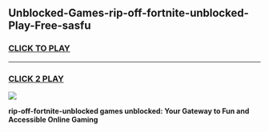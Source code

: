 
## Unblocked-Games-rip-off-fortnite-unblocked-Play-Free-sasfu
<h3>
<a href="https://premium76.site?title=rip-off-fortnite-unblocked&ref=12A">CLICK TO PLAY</a></h3>
<hr>

<h3>
<a href="https://premium76.site?title=rip-off-fortnite-unblocked&ref=12A">CLICK 2 PLAY</a>
  
</h3>

<a href="https://premium76.site?title=rip-off-fortnite-unblocked&ref=12A"><img src="https://clearcache.store/games.png"></a>


**rip-off-fortnite-unblocked games unblocked: Your Gateway to Fun and Accessible Online Gaming**
